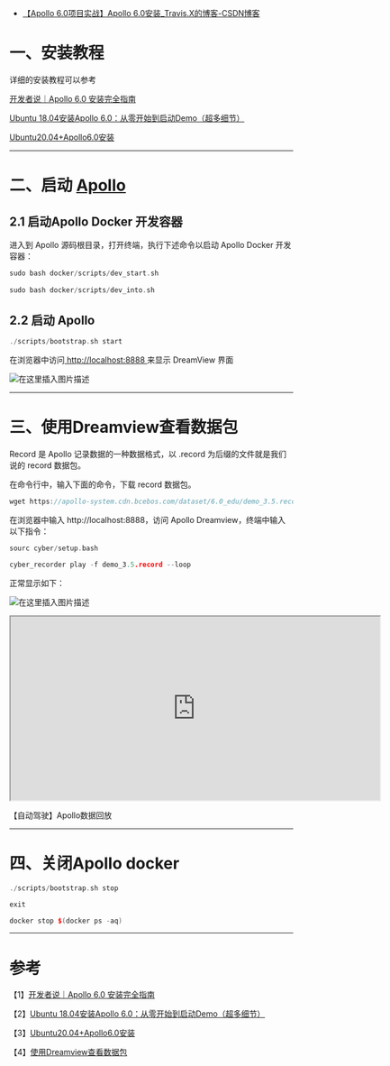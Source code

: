 - [【Apollo 6.0项目实战】Apollo 6.0安装_Travis.X的博客-CSDN博客](https://blog.csdn.net/Travis_X/article/details/120947607)

# 一、安装教程

详细的安装教程可以参考

[开发者说｜Apollo 6.0 安装完全指南](https://mp.weixin.qq.com/s?__biz=MzI1NjkxOTMyNQ==&mid=2247500332&idx=1&sn=d92671fea0e433884ef1fc8cc8329078&chksm=ea1dd05edd6a5948e7d135c231275a4b188f80d42bdce76feb97fecaa0d0aeca52006af232fa&mpshare=1&scene=1&srcid=1025UTpY4Ge35xof2zUW3EeR&sharer_sharetime=1635129864842&sharer_shareid=08197ba589ef0842eb95118b7486efc5&exportkey=AZeWj1tjEhrnwXpHfVjeALs=&pass_ticket=AXsYv26haTfaSv8Ghq0psSYq3N2JDHgMGI8NodexxS9f2TFMJphJP6bHV9QFZfo9&wx_header=0#rd)

[Ubuntu 18.04安装Apollo 6.0：从零开始到启动Demo（超多细节）](https://blog.csdn.net/shao918516/article/details/119223577)

[Ubuntu20.04+Apollo6.0安装](https://blog.csdn.net/weixin_45929038/article/details/120113008?spm=1001.2101.3001.6650.6&utm_medium=distribute.pc_relevant.none-task-blog-2~default~OPENSEARCH~default-6.no_search_link&depth_1-utm_source=distribute.pc_relevant.none-task-blog-2~default~OPENSEARCH~default-6.no_search_link)

------

# 二、启动 [Apollo](https://so.csdn.net/so/search?q=Apollo&spm=1001.2101.3001.7020)

## 2.1 启动Apollo Docker 开发容器

进入到 Apollo 源码根目录，打开终端，执行下述命令以启动 Apollo Docker 开发容器：

```cpp
sudo bash docker/scripts/dev_start.sh
   
sudo bash docker/scripts/dev_into.sh 
```

## 2.2 启动 Apollo

```cpp
./scripts/bootstrap.sh start
```

在浏览器中访问[ http://localhost:8888 ](http://localhost:8888/)来显示 DreamView 界面

![在这里插入图片描述](https://img-blog.csdnimg.cn/929e4eaf5de14e4bb301955a7f184bfd.png?x-oss-process=image/watermark,type_ZHJvaWRzYW5zZmFsbGJhY2s,shadow_50,text_Q1NETiBAVHJhdmlzLlg=,size_20,color_FFFFFF,t_70,g_se,x_16#pic_center)

------

# 三、使用Dreamview查看数据包

Record 是 Apollo 记录数据的一种数据格式，以 .record 为后缀的文件就是我们说的 record 数据包。

在命令行中，输入下面的命令，下载 record 数据包。

```cpp
wget https://apollo-system.cdn.bcebos.com/dataset/6.0_edu/demo_3.5.record
```

在浏览器中输入 http://localhost:8888，访问 Apollo Dreamview，终端中输入以下指令：

```cpp
sourc cyber/setup.bash    

cyber_recorder play -f demo_3.5.record --loop
```

正常显示如下：

![在这里插入图片描述](https://img-blog.csdnimg.cn/41fe92f275394f4aaee1454ff0d4a067.png?x-oss-process=image/watermark,type_ZHJvaWRzYW5zZmFsbGJhY2s,shadow_50,text_Q1NETiBAVHJhdmlzLlg=,size_20,color_FFFFFF,t_70,g_se,x_16#pic_center)



<iframe id="NogUW2dd-1638804108614" src="https://player.bilibili.com/player.html?aid=251966481" allowfullscreen="true" data-mediaembed="bilibili" style="box-sizing: border-box; outline: 0px; margin: 0px; padding: 0px; font-weight: normal; overflow-wrap: break-word; display: block; width: 660px; height: 330px;"></iframe>

【自动驾驶】Apollo数据回放

------

# 四、关闭Apollo docker

```cpp
./scripts/bootstrap.sh stop

exit

docker stop $(docker ps -aq)
```

------

# 参考

【1】[开发者说｜Apollo 6.0 安装完全指南](https://mp.weixin.qq.com/s?__biz=MzI1NjkxOTMyNQ==&mid=2247500332&idx=1&sn=d92671fea0e433884ef1fc8cc8329078&chksm=ea1dd05edd6a5948e7d135c231275a4b188f80d42bdce76feb97fecaa0d0aeca52006af232fa&mpshare=1&scene=1&srcid=1025UTpY4Ge35xof2zUW3EeR&sharer_sharetime=1635129864842&sharer_shareid=08197ba589ef0842eb95118b7486efc5&exportkey=AZeWj1tjEhrnwXpHfVjeALs=&pass_ticket=AXsYv26haTfaSv8Ghq0psSYq3N2JDHgMGI8NodexxS9f2TFMJphJP6bHV9QFZfo9&wx_header=0#rd)

【2】[Ubuntu 18.04安装Apollo 6.0：从零开始到启动Demo（超多细节）](https://blog.csdn.net/shao918516/article/details/119223577)

【3】[Ubuntu20.04+Apollo6.0安装](https://blog.csdn.net/weixin_45929038/article/details/120113008?spm=1001.2101.3001.6650.6&utm_medium=distribute.pc_relevant.none-task-blog-2~default~OPENSEARCH~default-6.no_search_link&depth_1-utm_source=distribute.pc_relevant.none-task-blog-2~default~OPENSEARCH~default-6.no_search_link)

【4】[使用Dreamview查看数据包](https://apollo.auto/document_cn.html?target=/Apollo-Homepage-Document/Apollo_Doc_CN_6_0/)